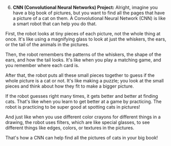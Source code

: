 6. **CNN (Convolutional Neural Networks) Project:** 
Alright, imagine you have a big book of pictures, but you want to find all the pages that have a picture of a cat on them. A Convolutional Neural Network (CNN) is like a smart robot that can help you do that.

First, the robot looks at tiny pieces of each picture, not the whole thing at once. It's like using a magnifying glass to look at just the whiskers, the ears, or the tail of the animals in the pictures.

Then, the robot remembers the patterns of the whiskers, the shape of the ears, and how the tail looks. It's like when you play a matching game, and you remember where each card is.

After that, the robot puts all these small pieces together to guess if the whole picture is a cat or not. It's like making a puzzle; you look at the small pieces and think about how they fit to make a bigger picture.

If the robot guesses right many times, it gets better and better at finding cats. That's like when you learn to get better at a game by practicing. The robot is practicing to be super good at spotting cats in pictures!

And just like when you use different color crayons for different things in a drawing, the robot uses filters, which are like special glasses, to see different things like edges, colors, or textures in the pictures.

That's how a CNN can help find all the pictures of cats in your big book!